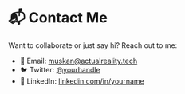 # 📬 Contact Me

Want to collaborate or just say hi? Reach out to me:

- 📧 Email: [muskan@actualreality.tech](mailto:muskan@actualreality.tech)
- 🐦 Twitter: [@yourhandle](https://twitter.com/yourhandle)
- 👔 LinkedIn: [linkedin.com/in/yourname](https://linkedin.com/in/yourname)
